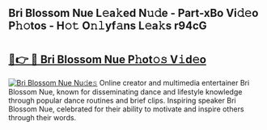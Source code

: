 ## Bri Blossom Nue L𝚎a𝚔ed N𝚞𝚍e - Part-xBo Vi𝚍𝚎o P𝚑𝚘tos - H𝚘𝚝 O𝚗𝚕yf𝚊ns L𝚎a𝚔s r94cG

# <h2><a href="http://kf2d24.oniu.top/?m=Bri+Blossom+Nue">🔗👉 🔴 Bri Blossom Nue P𝚑ot𝚘𝚜 V𝚒d𝚎o</a></h2>

[![Bri Blossom Nue Nu𝚍e𝚜](https://i.imgur.com/0qMVB7G.gif)](http://kf2d24.oniu.top/?m=Bri+Blossom+Nue)
Online creator and multimedia entertainer Bri Blossom Nue, known for disseminating dance and lifestyle knowledge through popular dance routines and brief clips. Inspiring speaker Bri Blossom Nue, celebrated for their ability to motivate and inspire others through their words.  
